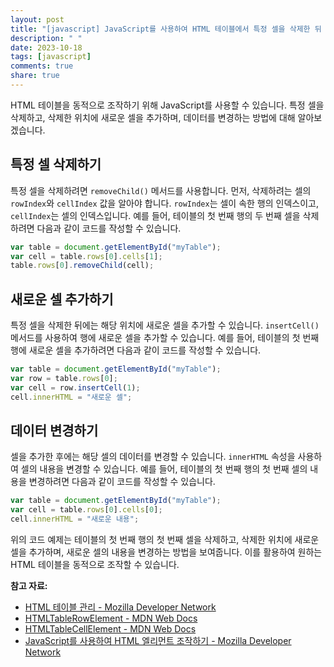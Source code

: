 ```yaml
---
layout: post
title: "[javascript] JavaScript를 사용하여 HTML 테이블에서 특정 셀을 삭제한 뒤 셀을 추가하고 데이터 변경하기"
description: " "
date: 2023-10-18
tags: [javascript]
comments: true
share: true
---
```


HTML 테이블을 동적으로 조작하기 위해 JavaScript를 사용할 수 있습니다. 특정 셀을 삭제하고, 삭제한 위치에 새로운 셀을 추가하며, 데이터를 변경하는 방법에 대해 알아보겠습니다.

## 특정 셀 삭제하기

특정 셀을 삭제하려면 `removeChild()` 메서드를 사용합니다. 먼저, 삭제하려는 셀의 `rowIndex`와 `cellIndex` 값을 알아야 합니다. `rowIndex`는 셀이 속한 행의 인덱스이고, `cellIndex`는 셀의 인덱스입니다. 예를 들어, 테이블의 첫 번째 행의 두 번째 셀을 삭제하려면 다음과 같이 코드를 작성할 수 있습니다.
```javascript
var table = document.getElementById("myTable");
var cell = table.rows[0].cells[1];
table.rows[0].removeChild(cell);
```

## 새로운 셀 추가하기

특정 셀을 삭제한 뒤에는 해당 위치에 새로운 셀을 추가할 수 있습니다. `insertCell()` 메서드를 사용하여 행에 새로운 셀을 추가할 수 있습니다. 예를 들어, 테이블의 첫 번째 행에 새로운 셀을 추가하려면 다음과 같이 코드를 작성할 수 있습니다.
```javascript
var table = document.getElementById("myTable");
var row = table.rows[0];
var cell = row.insertCell(1);
cell.innerHTML = "새로운 셀";
```

## 데이터 변경하기

셀을 추가한 후에는 해당 셀의 데이터를 변경할 수 있습니다. `innerHTML` 속성을 사용하여 셀의 내용을 변경할 수 있습니다. 예를 들어, 테이블의 첫 번째 행의 첫 번째 셀의 내용을 변경하려면 다음과 같이 코드를 작성할 수 있습니다.
```javascript
var table = document.getElementById("myTable");
var cell = table.rows[0].cells[0];
cell.innerHTML = "새로운 내용";
```

위의 코드 예제는 테이블의 첫 번째 행의 첫 번째 셀을 삭제하고, 삭제한 위치에 새로운 셀을 추가하며, 새로운 셀의 내용을 변경하는 방법을 보여줍니다. 이를 활용하여 원하는 HTML 테이블을 동적으로 조작할 수 있습니다.

**참고 자료:**
- [HTML 테이블 관리 - Mozilla Developer Network](https://developer.mozilla.org/ko/docs/Web/HTML/Element/table)
- [HTMLTableRowElement - MDN Web Docs](https://developer.mozilla.org/ko/docs/Web/API/HTMLTableRowElement)
- [HTMLTableCellElement - MDN Web Docs](https://developer.mozilla.org/ko/docs/Web/API/HTMLTableCellElement)
- [JavaScript를 사용하여 HTML 엘리먼트 조작하기 - Mozilla Developer Network](https://developer.mozilla.org/ko/docs/Learn/JavaScript/Client-side_web_APIs/Manipulating_documents)